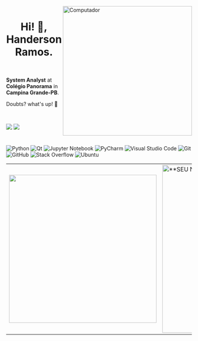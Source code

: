 <img src="https://github.com/lucasfdelis/lucasfdelis/blob/main/computer-illustration.png?raw=true" min-width="350px" max-width="350px" width="350px" align="right" alt="Computador">

<h1 align="center">Hi! 👋, Handerson Ramos.</h1>

<br>

<p align="left"><strong>System Analyst</strong> at <strong>Colégio Panorama</strong> in <strong>Campina Grande-PB</strong>. 

<br>

<p>Doubts? what's up! 🤝</p>

<br>


<p align="left">

  <a href="https://www.linkedin.com/in/handersonbr1990/" target="_blank" alt="Linkedin">
  <img src="https://img.shields.io/badge/-Linkedin-0e76a8?style=flat-square&logo=Linkedin&logoColor=white&link=https://www.linkedin.com/in/lucasfdelis/" /></a>
  
  <a href="https://www.instagram.com/handersonrb/" target="_blank" alt="Instagram">
  <img src="https://img.shields.io/badge/-Instagram-DF0174?style=flat-square&labelColor=DF0174&logo=instagram&logoColor=white&link=https://www.instagram.com/lvkinhas/"/></a>
</p>  

<h1> </h1>

 ![Python](https://img.shields.io/badge/python-3670A0?style=for-the-badge&logo=python&logoColor=ffdd54)
 ![Qt](https://img.shields.io/badge/Qt-%23217346.svg?style=for-the-badge&logo=Qt&logoColor=white)
 ![Jupyter Notebook](https://img.shields.io/badge/jupyter-%23FA0F00.svg?style=for-the-badge&logo=jupyter&logoColor=white)
 ![PyCharm](https://img.shields.io/badge/pycharm-143?style=for-the-badge&logo=pycharm&logoColor=black&color=black&labelColor=green)
 ![Visual Studio Code](https://img.shields.io/badge/Visual%20Studio%20Code-0078d7.svg?style=for-the-badge&logo=visual-studio-code&logoColor=white)
 ![Git](https://img.shields.io/badge/git-%23F05033.svg?style=for-the-badge&logo=git&logoColor=white)
 ![GitHub](https://img.shields.io/badge/github-%23121011.svg?style=for-the-badge&logo=github&logoColor=white)
 ![Stack Overflow](https://img.shields.io/badge/-Stackoverflow-FE7A16?style=for-the-badge&logo=stack-overflow&logoColor=white)
 ![Ubuntu](https://img.shields.io/badge/Ubuntu-E95420?style=for-the-badge&logo=ubuntu&logoColor=white)


<table align = "center" border = '0'>
  <tr>
    <td>
      <a href="https://github.com/HandersonPanorama">
  <img width="400px" align="center" src="https://github-readme-stats.vercel.app/api/top-langs/?username=HandersonPanorama&exclude_repo=IA-FIC2021&langs_count=6&theme=dracula&hide_langs_below=1&layout=compact" />
</a>
    </td>
    <td>
      <a href="https://github.com/HandersonPanorama">
 <img width="454px" align="center" src="https://github-readme-stats.vercel.app/api?username=HandersonPanorama&show_icons=true&theme=dracula&line_height=27" alt="**SEU NOME** github stats"/>
</a>
    </td>
  </tr>
</table>

